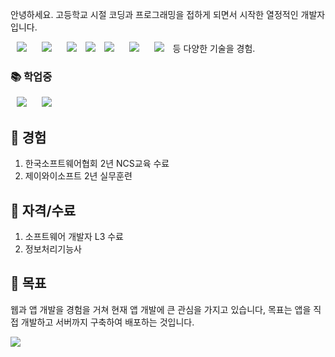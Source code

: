 안녕하세요. 고등학교 시절 코딩과 프로그래밍을 접하게 되면서 시작한 열정적인 개발자입니다.

<div>
<img src="https://img.shields.io/badge/Dart-0175C2?style=flat-square&logo=dart&logoColor=white" style="height : auto; margin-left : 10px; margin-right : 10px;"/>
<img src="https://img.shields.io/badge/Android-3DDC84?style=flat-square&logo=android&logoColor=white" style="height : auto; margin-left : 10px; margin-right : 10px;"/>
<img src="https://img.shields.io/badge/JavaScript-F7DF1E?style=flat-square&logo=JavaScript&logoColor=white" style="height : auto; margin-left : 10px; margin-right : 10px;"/>
<img src="https://img.shields.io/badge/Typescript-3178C6?style=flat-square&logo=Typescript&logoColor=white"/>

<img src="https://img.shields.io/badge/Flutter-02569B?style=flat-square&logo=flutter&logoColor=white" style="height : auto; margin-left : 10px; margin-right : 10px;"/>
<img src="https://img.shields.io/badge/Java-007396?style=flat-square&logo=java&logoColor=white" style="height : auto; margin-left : 10px; margin-right : 10px;"/>
<img src="https://img.shields.io/badge/Firebase-FFCA28?style=flat-square&logo=firebase&logoColor=white" style="height : auto; margin-left : 10px; margin-right : 10px;"/>
등 다양한 기술을 경험.    
  
  ### 📚 학업중 
<div><img src="https://img.shields.io/badge/Kotlin-7F52FF?style=flat-square&logo=kotlin&logoColor=white" style="height : auto; margin-left : 10px; margin-right : 10px;"/>
<img src="https://img.shields.io/badge/React_Native-61DAFB?style=flat-square&logo=react&logoColor=white" style="height : auto; margin-left : 10px; margin-right : 10px;"/>
</div>



## 📑 경험 
1. 한국소프트웨어협회 2년 NCS교육 수료
2. 제이와이소프트 2년 실무훈련

## 🪪 자격/수료 
1. 소프트웨어 개발자 L3 수료
2. 정보처리기능사 

## 🎯 목표 
웹과 앱 개발을 경험을 거쳐 현재 앱 개발에 큰 관심을 가지고 있습니다, 목표는 앱을 직접 개발하고 서버까지 구축하여 배포하는 것입니다.

<img src="https://capsule-render.vercel.app/api?type=waving&color=timeGradient&height=130&section=footer" />  
